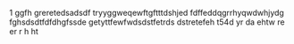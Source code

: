 1
ggfh
greretedsadsdf
tryyggweqewftgftttdshjed
fdffeddqgrrhyqwdwhjydg
fghsdsdtfdfdhgfssde
getyttfewfwdsdstfetrds
dstretefeh
t54d
yr
da
ehtw
re
er
r
h
ht
